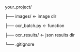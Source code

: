 your_project/

├── images/               ← image dir

├── ocr_batch.py          ← function

├── ocr_results/          ← json results dir

└── .gitignore           
